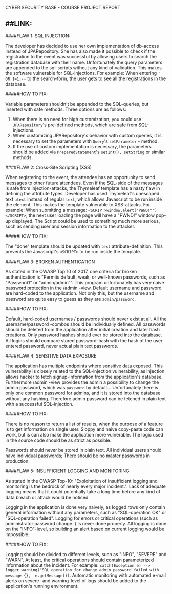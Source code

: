 CYBER SECURITY BASE - COURSE PROJECT REPORT

##LINK: <link to the repository>
<installation instructions if needed>
---
####FLAW 1: SQL INJECTION:

The developer has decided to use her own implementation of db-access instead of JPARepository.
She has also made it possible to check if the registration to the event was successful by allowing
users to search the registration database with their name. Unfortunately the query parameters are 
appended to the sql-scripts without any kind of validation. This makes the software vulnerable for SQL-injections.
For example: When entering `' OR 1=1;--` to the search-form, the user gets to see all the registrations in the database. 

#####HOW TO FIX:

Variable parameters shouldn't be appended to the SQL-queries, but inserted with safe methods. 
Three options are as follows:
1. When there is no need for high customization, you could use `JPARepository`'s pre-defined methods, 
which are safe from SQL-injections.
2. When customizing JPARepository's behavior with custom queries, it is necessary to set the parameters 
with `Query`'s `setParameter` - method.
3. If the use of custom implementation is necessary, the parameters should be added via 
`PreparedStatement`'s `setInt(), setString` or similar methods.


####FLAW 2: Cross-Site Scripting (XSS)

When registering to the event, the attendee has an opportunity to send messages to other future attendees. 
Even if the SQL-side of the messages is safe from injection-attacks, the Thymeleaf template has a nasty 
flaw in defining the attribute types. Developer has used Thymeleaf's unescaped text `utext` instead of 
regular `text`, which allows Javascript to be run inside the element. This makes the template vulnerable to
XSS-attacks. For example: When submitting a message: `<SCRIPT>window.alert("PWND!"")</SCRIPT>`, the next user
loading the page will have a "PWND!" window pop-up displayed. The Script could be used to something much 
more serious, such as sending user and session information to the attacker. 

#####HOW TO FIX:

The "done" template should be updated with `text` attribute-definition. This prevents the Javascript's
`<SCRIPT>` to be run inside the template.


####FLAW 3: BROKEN AUTHENTICATION

As stated in the OWASP Top 10 of 2017, one criteria for broken authentication is 
"Permits default, weak, or well-known passwords, such as "Password1" or "admin/admin“". This program
unfortunately has very naive password protection in the /admin -view. Default username and password
are hard-coded to the application. Not only this, but the username and password are quite easy to guess as
they are `admin/password`.

#####HOW TO FIX:

Default, hard-coded usernames / passwords should never exist at all. All the username/password -combos should
be individually defined. All passwords should be deleted from the application after initial creation and 
later hash creations. Only password hashes should ever be stored into the database. All logins should compare
stored password-hash with the hash of the user entered password, never actual plain text passwords.

####FLAW 4: SENSITIVE DATA EXPOSURE

The application has multiple endpoints where sensitive data exposed. This vulnerability is closely related
to the SQL-injection vulnerability, as injection allows hacker to fetch signup-information from the application's
database. Furthermore /admin -view provides the admin a possibility to change the admin password, which was
`password` by default... Unfortunately there is only one common password for admins, and it is stored into the 
database without any hashing. Therefore admin password can be fetched in plain text with a successful SQL-injection. 

#####HOW TO FIX:

There is no reason to return a list of results, when the purpose of a feature is to get information on single user.
Sloppy and naive copy-paste code can work, but is can also make the application more vulnerable. The logic used in 
the source code should be as strict as possible.

Passwords should never be stored in plain text. All individual users should have individual passwords; There should
be no master passwords in production.

####FLAW 5: INSUFFICIENT LOGGING AND MONITORING

As stated in the OWASP Top-10: "Exploitation of insufficient logging and monitoring is the bedrock of nearly every 
major incident.". Lack of adequate logging means that it could potentially take a long time before any kind of 
data breach or attack would be noticed.

Logging in the application is done very naively, as logged rows only contain general information without any parameters, such as
"SQL-operation OK" or "SQL-operation failed". Logging for errors or critical operations (such as administrator 
password change..) is never done properly. All logging is done on the "INFO"-level, so building an alert based on 
current logging would be impossible.

#####HOW TO FIX:

Logging should be divided to different levels, such as "INFO", "SEVERE" and "WARN". At least, the 
critical operations should contain parameterized information about the incident. 
For example: `catch(Exception e) --> logger.warning("SQL operation for change admin password failed with message {}, 
e.getMessage())`. Automatic monitoring with automated e-mail alerts on severe- and warning-level of logs should
be added to the application's running environment.
